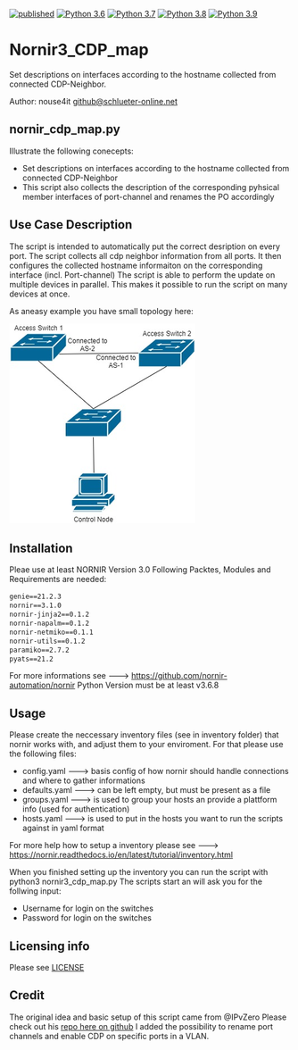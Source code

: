 [![published](https://static.production.devnetcloud.com/codeexchange/assets/images/devnet-published.svg)](https://developer.cisco.com/codeexchange/github/repo/nouse4it/Nornir3_CDP_map)
[![Python 3.6](https://img.shields.io/badge/python-3.6-blue.svg)](https://www.python.org/downloads/release/python-360/)
[![Python 3.7](https://img.shields.io/badge/python-3.7-blue.svg)](https://www.python.org/downloads/release/python-370/)
[![Python 3.8](https://img.shields.io/badge/python-3.8-blue.svg)](https://www.python.org/downloads/release/python-380/)
[![Python 3.9](https://img.shields.io/badge/python-3.9-blue.svg)](https://www.python.org/downloads/release/python-390/)

# Nornir3_CDP_map
Set descriptions on interfaces according to the hostname collected from connected CDP-Neighbor.

Author: nouse4it <github@schlueter-online.net>

## nornir_cdp_map.py
Illustrate the following conecepts:
- Set descriptions on interfaces according to the hostname collected from connected CDP-Neighbor
- This script also collects the description of the corresponding pyhsical member interfaces of port-channel and renames the PO accordingly

## Use Case Description

The script is intended to automatically put the correct desription on every port.
The script collects all cdp neighbor information from all ports.
It then configures the collected hostname informaiton on the corresponding interface (incl. Port-channel)
The script is able to perform the update on multiple devices in parallel. This makes it possible to run the script on many devices at once.

As aneasy example you have small topology here:

![Topology](imgs/Topolgy.jpg)

## Installation
Pleae use at least NORNIR Version 3.0
Following Packtes, Modules and Requirements are needed:
    
    genie==21.2.3
    nornir==3.1.0
    nornir-jinja2==0.1.2
    nornir-napalm==0.1.2
    nornir-netmiko==0.1.1
    nornir-utils==0.1.2
    paramiko==2.7.2
    pyats==21.2
    
For more informations see ---> https://github.com/nornir-automation/nornir
Python Version must be at least v3.6.8
## Usage
Please create the neccessary inventory files (see in inventory folder) that nornir works with, and adjust them to your enviroment.
For that please use the following files:

* config.yaml     ---> basis config of how nornir should handle connections and where to gather informations
* defaults.yaml   ---> can be left empty, but must be present as a file
* groups.yaml     ---> is used to group your hosts an provide a plattform info (used for authentication)
* hosts.yaml      ---> is used to put in the hosts you want to run the scripts against in yaml format
    
For more help how to setup a inventory please see ---> https://nornir.readthedocs.io/en/latest/tutorial/inventory.html

When you finished setting up the inventory you can run the script with python3 nornir3_cdp_map.py
The scripts start an will ask you for the follwing input:
    
* Username for login on the switches
* Password for login on the switches

## Licensing info

Please see [LICENSE](https://github.com/nouse4it/netmiko_IOS_Update/blob/master/LICENSE)

## Credit
The original idea and basic setup of this script came from @IPvZero 
Please check out his [repo here on github](https://github.com/IPvZero/cdp-map) 
I added the possibility to rename port channels and enable CDP on specific ports in a VLAN.

